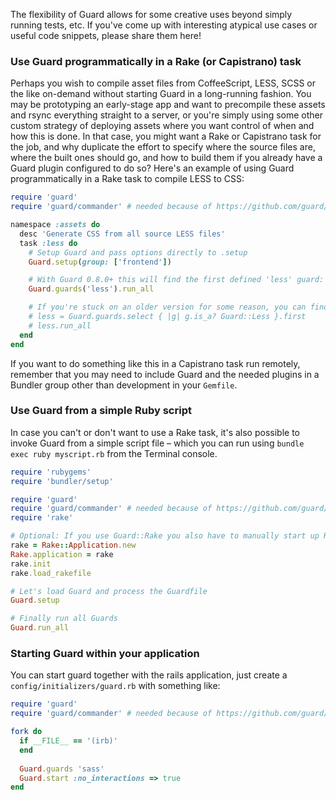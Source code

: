 The flexibility of Guard allows for some creative uses beyond simply running tests, etc. If you've come up with interesting atypical use cases or useful code snippets, please share them here!

### Use Guard programmatically in a Rake (or Capistrano) task

Perhaps you wish to compile asset files from CoffeeScript, LESS, SCSS or the like on-demand without starting Guard in a long-running fashion. You may be prototyping an early-stage app and want to precompile these assets and rsync everything straight to a server, or you're simply using some other custom strategy of deploying assets where you want control of when and how this is done. In that case, you might want a Rake or Capistrano task for the job, and why duplicate the effort to specify where the source files are, where the built ones should go, and how to build them if you already have a Guard plugin configured to do so? Here's an example of using Guard programmatically in a Rake task to compile LESS to CSS:

```ruby
require 'guard'
require 'guard/commander' # needed because of https://github.com/guard/guard/issues/793

namespace :assets do
  desc 'Generate CSS from all source LESS files'
  task :less do
    # Setup Guard and pass options directly to .setup
    Guard.setup(group: ['frontend'])

    # With Guard 0.8.0+ this will find the first defined 'less' guard:
    Guard.guards('less').run_all

    # If you're stuck on an older version for some reason, you can find manually:
    # less = Guard.guards.select { |g| g.is_a? Guard::Less }.first
    # less.run_all
  end
end
```

If you want to do something like this in a Capistrano task run remotely, remember that you may need to include Guard and the needed plugins in a Bundler group other than development in your `Gemfile`.

### Use Guard from a simple Ruby script

In case you can't or don't want to use a Rake task, it's also possible to invoke Guard from a simple script file – which you can run using `bundle exec ruby myscript.rb` from the Terminal console.

```ruby
require 'rubygems'
require 'bundler/setup'

require 'guard'
require 'guard/commander' # needed because of https://github.com/guard/guard/issues/793
require 'rake'

# Optional: If you use Guard::Rake you also have to manually start up Rake to be able to process the Rakefile
rake = Rake::Application.new
Rake.application = rake
rake.init
rake.load_rakefile

# Let's load Guard and process the Guardfile
Guard.setup

# Finally run all Guards
Guard.run_all
```

### Starting Guard within your application

You can start guard together with the rails application, just create a `config/initializers/guard.rb` with something like:

```ruby
require 'guard'
require 'guard/commander' # needed because of https://github.com/guard/guard/issues/793

fork do
  if __FILE__ == '(irb)'
  end
  
  Guard.guards 'sass'
  Guard.start :no_interactions => true
end
```
